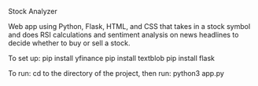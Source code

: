 Stock Analyzer

Web app using Python, Flask, HTML, and CSS that takes in a stock symbol and does RSI calculations and sentiment analysis on news headlines to decide whether to buy or sell a stock.

To set up:
pip install yfinance
pip install textblob
pip install flask

To run:
cd to the directory of the project, then run: python3 app.py
